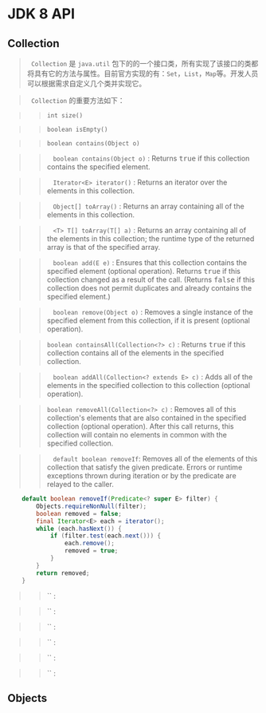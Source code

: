 # JDK 8 API

## Collection

>   `Collection` 是 `java.util` 包下的的一个接口类，所有实现了该接口的类都将具有它的方法与属性。目前官方实现的有：`Set`，`List`，`Map`等。开发人员可以根据需求自定义几个类并实现它。

>   `Collection` 的重要方法如下：

>>    `int size()`
   
>>    `boolean isEmpty()`

>>    `boolean contains(Object o)`

>>    `boolean contains(Object o)` : Returns <tt>true</tt> if this collection contains the specified element.

>>    `Iterator<E> iterator()` :   Returns an iterator over the elements in this collection.

>>    `Object[] toArray()` : Returns an array containing all of the elements in this collection.

>>    `<T> T[] toArray(T[] a)` : Returns an array containing all of the elements in this collection; the runtime type of the returned array is that of the specified array.

>>    `boolean add(E e)` : Ensures that this collection contains the specified element (optional operation).  Returns <tt>true</tt> if this collection changed as a result of the call.  (Returns <tt>false</tt> if this collection does not permit duplicates and already contains the specified element.)<p>

>>    `boolean remove(Object o)` : Removes a single instance of the specified element from this collection, if it is present (optional operation).

>>    `boolean containsAll(Collection<?> c)` : Returns <tt>true</tt> if this collection contains all of the elements in the specified collection.

>>    `boolean addAll(Collection<? extends E> c)` : Adds all of the elements in the specified collection to this collection (optional operation).

>>    `boolean removeAll(Collection<?> c)` : Removes all of this collection's elements that are also contained in the specified collection (optional operation).  After this call returns, this collection will contain no elements in common with the specified collection.

>>    `default boolean removeIf`: Removes all of the elements of this collection that satisfy the given predicate.  Errors or runtime exceptions thrown during iteration or by the predicate are relayed to the caller.
``` java
    default boolean removeIf(Predicate<? super E> filter) {
        Objects.requireNonNull(filter);
        boolean removed = false;
        final Iterator<E> each = iterator();
        while (each.hasNext()) {
            if (filter.test(each.next())) {
                each.remove();
                removed = true;
            }
        }
        return removed;
    }
``` 

>>    `` : 

>>    `` : 

>>    `` : 

>>    `` : 

>>    `` : 

>>    `` : 

>>

>>

>>

## Objects
